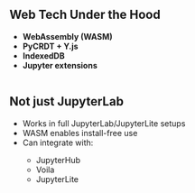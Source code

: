<section>
  <h2 style="text-transform: none;">Web Tech Under the Hood</h2>
  <ul>
    <li class="fragment"><strong>WebAssembly (WASM)</strong></li>
    <li class="fragment"><strong>PyCRDT + Y.js</strong></li>
    <li class="fragment"><strong>IndexedDB</strong></li>
    <li class="fragment"><strong>Jupyter extensions</strong></li>
  </ul>
</section>

<section style="position: relative; overflow: hidden;">
  <h2 style="text-transform: none;">Not just JupyterLab</h2>
  <ul>
    <li class="fragment">Works in full JupyterLab/JupyterLite setups</li>
    <li class="fragment">WASM enables install-free use</li>
    <li class="fragment">Can integrate with:</li>
    <ul>
      <li class="fragment">JupyterHub</li>
      <li class="fragment">Voila</li>
      <li class="fragment">JupyterLite</li>
    </ul>
  </ul>

  <img
    src="images/astronaut-victory.webp"
    alt="astronaut"
    style="
      position: absolute;
      bottom: 0;
      right: -140px;
      max-height: 80%;
      opacity: 0.3;
      pointer-events: none;
    "
  />
</section>
